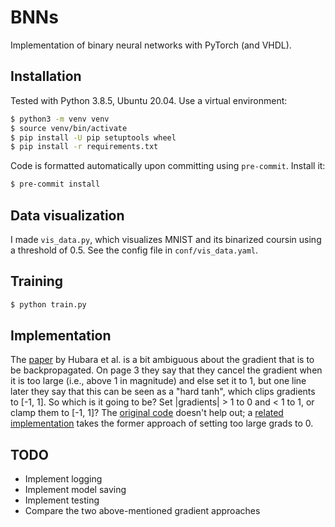# BNNs
Implementation of binary neural networks with PyTorch (and VHDL).

## Installation

Tested with Python 3.8.5, Ubuntu 20.04. Use a virtual environment:

```bash
$ python3 -m venv venv
$ source venv/bin/activate
$ pip install -U pip setuptools wheel
$ pip install -r requirements.txt
```

Code is formatted automatically upon committing using `pre-commit`. Install it:

```bash
$ pre-commit install
```

## Data visualization

I made `vis_data.py`, which visualizes MNIST and its binarized coursin using a threshold of 0.5. See the config file in `conf/vis_data.yaml`.

## Training

```bash
$ python train.py
```

## Implementation

The [paper](https://papers.neurips.cc/paper/2016/hash/d8330f857a17c53d217014ee776bfd50-Abstract.html) by Hubara et al. is a bit ambiguous about the gradient that is to be backpropagated. On page 3 they say that they cancel the gradient when it is too large (i.e., above 1 in magnitude) and else set it to 1, but one line later they say that this can be seen as a "hard tanh", which clips gradients to [-1, 1]. So which is it going to be? Set |gradients| > 1 to 0 and < 1 to 1, or clamp them to [-1, 1]? The [original code](https://github.com/itayhubara/BinaryNet.pytorch/blob/master/models/binarized_modules.py) doesn't help out; a [related implementation](https://github.com/nikvaessen/Rethinking-Binarized-Neural-Network-Optimization/blob/master/research_seed/bytorch/binary_neural_network.py) takes the former approach of setting too large grads to 0.

## TODO

- Implement logging
- Implement model saving
- Implement testing
- Compare the two above-mentioned gradient approaches